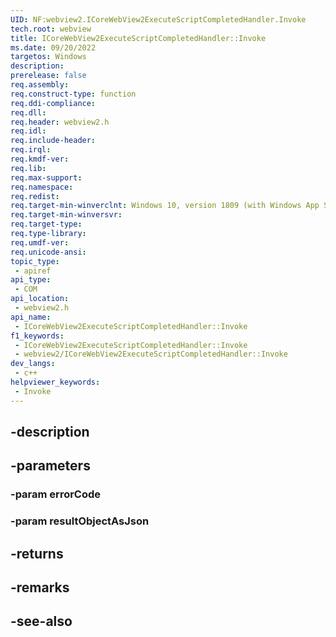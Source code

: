 ```yaml
---
UID: NF:webview2.ICoreWebView2ExecuteScriptCompletedHandler.Invoke
tech.root: webview
title: ICoreWebView2ExecuteScriptCompletedHandler::Invoke
ms.date: 09/20/2022
targetos: Windows
description: 
prerelease: false
req.assembly: 
req.construct-type: function
req.ddi-compliance: 
req.dll: 
req.header: webview2.h
req.idl: 
req.include-header: 
req.irql: 
req.kmdf-ver: 
req.lib: 
req.max-support: 
req.namespace: 
req.redist: 
req.target-min-winverclnt: Windows 10, version 1809 (with Windows App SDK 1.1 or later)
req.target-min-winversvr: 
req.target-type: 
req.type-library: 
req.umdf-ver: 
req.unicode-ansi: 
topic_type:
 - apiref
api_type:
 - COM
api_location:
 - webview2.h
api_name:
 - ICoreWebView2ExecuteScriptCompletedHandler::Invoke
f1_keywords:
 - ICoreWebView2ExecuteScriptCompletedHandler::Invoke
 - webview2/ICoreWebView2ExecuteScriptCompletedHandler::Invoke
dev_langs:
 - c++
helpviewer_keywords:
 - Invoke
---
```


## -description

## -parameters

### -param errorCode

### -param resultObjectAsJson

## -returns

## -remarks

## -see-also

